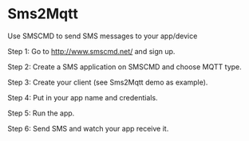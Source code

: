Sms2Mqtt
========

Use SMSCMD to send SMS messages to your app/device

Step 1: Go to http://www.smscmd.net/ and sign up.

Step 2: Create a SMS application on SMSCMD and choose MQTT type.

Step 3: Create your client (see Sms2Mqtt demo as example).

Step 4: Put in your app name and credentials.

Step 5: Run the app.

Step 6: Send SMS and watch your app receive it.
